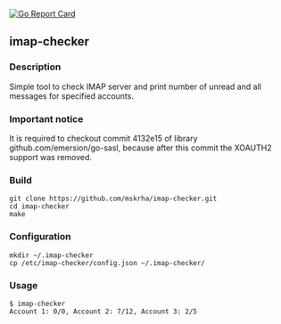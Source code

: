[![Go Report Card](https://goreportcard.com/badge/github.com/mskrha/imap-checker)](https://goreportcard.com/report/github.com/mskrha/imap-checker)

## imap-checker

### Description
Simple tool to check IMAP server and print number of unread and all messages for specified accounts.

### Important notice
It is required to checkout commit 4132e15 of library github.com/emersion/go-sasl, because after this commit the XOAUTH2 support was removed.

### Build
```shell
git clone https://github.com/mskrha/imap-checker.git
cd imap-checker
make
```

### Configuration
```shell
mkdir ~/.imap-checker
cp /etc/imap-checker/config.json ~/.imap-checker/
```

### Usage
```shell
$ imap-checker
Account 1: 0/0, Account 2: 7/12, Account 3: 2/5
```
